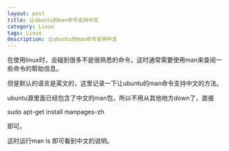 ```yaml
---
layout: post
title: 让ubuntu的man命令支持中文
category: Linux
tags: Linux
description: 让ubuntu的man命令支持中文
---
```

在使用linux时，会碰到很多不是很熟悉的命令，这时通常需要使用man来查阅一些命令的帮助信息。

但是默认的语言是英文的，这里记录一下让ubuntu的man命令支持中文的方法。

ubuntu源里面已经包含了中文的man包，所以不用从其他地方down了，直接    

sudo apt-get install manpages-zh    

即可。

这时运行man ls 即可看到中文的说明。
